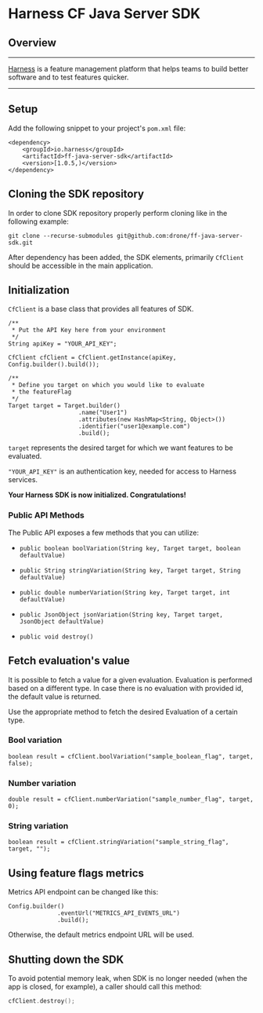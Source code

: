 Harness CF Java Server SDK
========================

## Overview

-------------------------
[Harness](https://www.harness.io/) is a feature management platform that helps teams to build better software and to
test features quicker.

-------------------------

## Setup

Add the following snippet to your project's `pom.xml` file:

```
<dependency>
    <groupId>io.harness</groupId>
    <artifactId>ff-java-server-sdk</artifactId>
    <version>[1.0.5,)</version>
</dependency>
```

## Cloning the SDK repository

In order to clone SDK repository properly perform cloning like in the following example:

```
git clone --recurse-submodules git@github.com:drone/ff-java-server-sdk.git
```

After dependency has been added, the SDK elements, primarily `CfClient` should be accessible in the main application.

## Initialization

`CfClient` is a base class that provides all features of SDK.

```
/**
 * Put the API Key here from your environment
 */
String apiKey = "YOUR_API_KEY";

CfClient cfClient = CfClient.getInstance(apiKey, Config.builder().build());

/**
 * Define you target on which you would like to evaluate 
 * the featureFlag
 */
Target target = Target.builder()
                    .name("User1")
                    .attributes(new HashMap<String, Object>())
                    .identifier("user1@example.com")
                    .build();
```

`target` represents the desired target for which we want features to be evaluated.

`"YOUR_API_KEY"` is an authentication key, needed for access to Harness services.

**Your Harness SDK is now initialized. Congratulations!**

### Public API Methods ###

The Public API exposes a few methods that you can utilize:

* `public boolean boolVariation(String key, Target target, boolean defaultValue)`

* `public String stringVariation(String key, Target target, String defaultValue)`

* `public double numberVariation(String key, Target target, int defaultValue)`

* `public JsonObject jsonVariation(String key, Target target, JsonObject defaultValue)`

* `public void destroy()`

## Fetch evaluation's value

It is possible to fetch a value for a given evaluation. Evaluation is performed based on a different type. In case there
is no evaluation with provided id, the default value is returned.

Use the appropriate method to fetch the desired Evaluation of a certain type.

### Bool variation

```
boolean result = cfClient.boolVariation("sample_boolean_flag", target, false);  
```

### Number variation

```
double result = cfClient.numberVariation("sample_number_flag", target, 0);  
```

### String variation

```
boolean result = cfClient.stringVariation("sample_string_flag", target, "");  
```

## Using feature flags metrics

Metrics API endpoint can be changed like this:

```
Config.builder()
              .eventUrl("METRICS_API_EVENTS_URL")
              .build();
```

Otherwise, the default metrics endpoint URL will be used.

## Shutting down the SDK

To avoid potential memory leak, when SDK is no longer needed
(when the app is closed, for example), a caller should call this method:

```Kotlin
cfClient.destroy();
```


